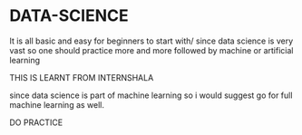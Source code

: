 # DATA-SCIENCE
It is all basic and easy for beginners to start with/
since data science is very vast so one should practice more and more followed by machine or artificial learning

THIS IS LEARNT FROM INTERNSHALA 

since data science is part of machine learning so i would suggest go for full machine learning as well.

DO PRACTICE
